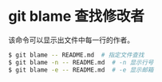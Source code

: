 # git blame 查找修改者
该命令可以显示出文件中每一行的作者。
```bash
$ git blame -- README.md  # 指定文件查找
$ git blame -n -- README.md  # -n 显示行号
$ git blame -e -- README.md  # -e 显示邮箱
```

